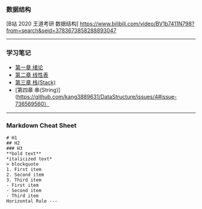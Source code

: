 ### 数据结构
[B站 2020 王道考研 数据结构]  https://www.bilibili.com/video/BV1b7411N798?from=search&seid=3783673858288893047

---


### 学习笔记
- [第一章 绪论](https://github.com/kang3889631/DataStructure/issues/1#issue-731965426)
- [第二章 线性表](https://github.com/kang3889631/DataStructure/issues/2#issue-732866321)
- [第三章 栈(Stack)](https://github.com/kang3889631/DataStructure/issues/3#issue-735078401)
- [第四章 串(String)](https://github.com/kang3889631/DataStructure/issues/4#issue-736569560）

---
### Markdown Cheat Sheet
```
# H1
## H2
### H3
**bold text**
*italicized text*
> blockquote
1. First item
2. Second item
3. Third item
- First item
- Second item
- Third item
Horizontal Rule ---
```
